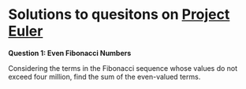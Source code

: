 # Solutions to quesitons on [Project Euler](https://projecteuler.net/archives)
**Question 1: Even Fibonacci Numbers**

Considering the terms in the Fibonacci sequence whose values do not exceed four million, find the sum of the even-valued terms.
